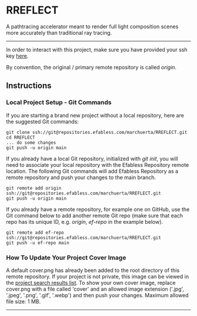 
# RREFLECT

A pathtracing accelerator meant to render full light composition scenes more accurately than traditional ray tracing. 


[comment]: # (The following section was added for your reference, it should be deleted.)
___

In order to interact with this project, make sure you have provided your ssh key [here](/settings/#nav-ssh-tab).

By convention, the original / primary remote repository is called *origin*.

## Instructions

### Local Project Setup - Git Commands

If you are starting a brand new project without a local repository, here are the suggested Git commands:

```console
git clone ssh://git@repositories.efabless.com/marchuerta/RREFLECT.git
cd RREFLECT
... do some changes
git push -u origin main
```


If you already have a local Git repository, initialized with _git init_, you will need to associate your local repository with the Efabless Repository remote location. The following Git commands will add Efabless Repository as a remote repository and push your changes to the main branch.

```console
git remote add origin ssh://git@repositories.efabless.com/marchuerta/RREFLECT.git
git push -u origin main
```


If you already have a remote repository, for example one on GitHub, use the Git command below to add another remote Git repo (make sure that each repo has its unique ID, e.g. _origin_, _ef-repo_ in the example below).

```console
git remote add ef-repo ssh://git@repositories.efabless.com/marchuerta/RREFLECT.git
git push -u ef-repo main
```

### How To Update Your Project Cover Image

A default cover.png has already been added to the root directory of this remote repository.  If your project is not private, this image can be viewed in the [project search results list](https://platform.efabless.com/projects/public).
To show your own cover image, replace cover.png with a file called 'cover' and an allowed image extension ('.jpg', '.jpeg', '.png', '.gif', '.webp') and then push your changes.  Maximum allowed file size: 1 MB.

___

